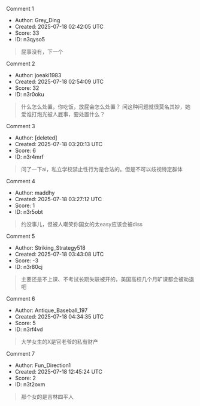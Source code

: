 Comment 1

- Author: Grey_Ding
- Created: 2025-07-18 02:42:05 UTC
- Score: 33
- ID: n3qyso5

> 屁事没有，下一个

Comment 2

- Author: joeaki1983
- Created: 2025-07-18 02:54:09 UTC
- Score: 32
- ID: n3r0oku

> 什么怎么处置，你吃饭，放屁会怎么处置？ 问这种问题就很莫名其妙，她爱谁打炮光被人屁事，要处置什么？

Comment 3

- Author: [deleted]
- Created: 2025-07-18 03:20:13 UTC
- Score: 6
- ID: n3r4mrf

> 问了一下ai，私立学校禁止性行为是合法的。但是不可以歧视特定群体

Comment 4

- Author: maddhy
- Created: 2025-07-18 03:27:12 UTC
- Score: 1
- ID: n3r5obt

> 约没事儿，但被人嘲笑你国女的太easy应该会被diss

Comment 5

- Author: Striking_Strategy518
- Created: 2025-07-18 03:43:08 UTC
- Score: -3
- ID: n3r80cj

> 主要还是不上课、不考试长期失联被开的，美国高校几个月旷课都会被劝退吧

Comment 6

- Author: Antique_Baseball_197
- Created: 2025-07-18 04:34:35 UTC
- Score: 5
- ID: n3rf4vd

> 大学女生的X是官老爷的私有财产

Comment 7

- Author: Fun_Direction1
- Created: 2025-07-18 12:45:24 UTC
- Score: 2
- ID: n3t2oxm

> 那个女的是吉林四平人
